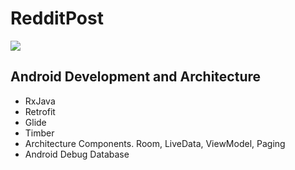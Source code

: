 # RedditPost
![](https://github.com/kmgs4524/RedditPost/blob/master/demo/redditpost_demo.gif)
## Android Development and Architecture
* RxJava
* Retrofit
* Glide
* Timber
* Architecture Components. Room, LiveData, ViewModel, Paging
* Android Debug Database
